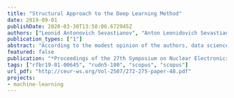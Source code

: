 ```yaml
---
title: "Structural Approach to the Deep Learning Method"
date: 2019-09-01
publishDate: 2020-03-30T13:58:06.672945Z
authors: ["Leonid Antonovich Sevastianov", "Anton Leonidovich Sevastianov", "Edik Artashevich Ayrjan", "Anna Vladislavovna Korolkova", "Dmitry Sergeevich Kulyabov", "Imrikh Pokorny"]
publication_types: ["1"]
abstract: "According to the modest opinion of the authors, data science, machine learning, neural networks are extremely relevant areas of science. Around them there was an expectation that attracted lovers of quick results. This does not detract from the importance and benefit of these areas of science. In the paper, the authors took an attempt to briefly describe their experience in organizing work with data analysis using neural networks and machine learning methods."
featured: false
publication: "*Proceedings of the 27th Symposium on Nuclear Electronics and Computing (NEC-2019)*"
tags: ["rfbr19-01-00645", "rudn5-100", "scopus", "scopus"]
url_pdf: "http://ceur-ws.org/Vol-2507/272-275-paper-48.pdf"
projects:
- machine-learning
---
```


